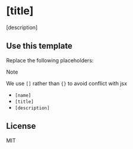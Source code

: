 # [title]

[description]

## Use this template

Replace the following placeholders:

> [!NOTE]
> We use `[]` rather than `{}` to avoid conflict with jsx

- `[name]`
- `[title]`
- `[description]`

## License

MIT

